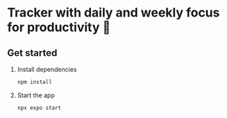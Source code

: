 # Tracker with daily and weekly focus for productivity 👋



## Get started
1. Install dependencies

   ```bash
   npm install
   ```

2. Start the app

   ```bash
   npx expo start
   ```
